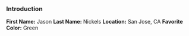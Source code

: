### Introduction

**First Name:** Jason
**Last Name:** Nickels
**Location:** San Jose, CA
**Favorite Color:** Green
